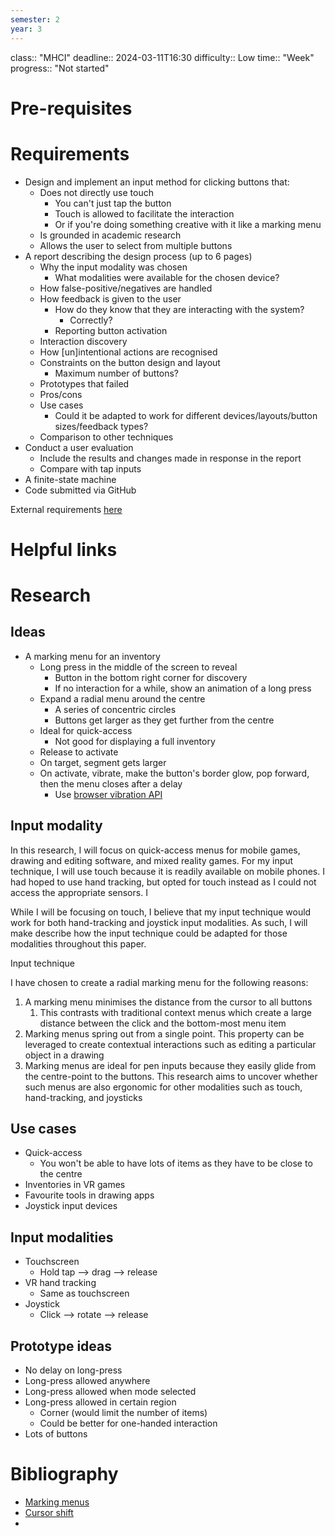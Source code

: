 ```yaml
---
semester: 2
year: 3
---
```

class:: "MHCI"
deadline:: 2024-03-11T16:30
difficulty:: Low
time:: "Week"
progress:: "Not started"

# Pre-requisites

# Requirements
- Design and implement an input method for clicking buttons that:
	- Does not directly use touch
		- You can't just tap the button
		- Touch is allowed to facilitate the interaction
		- Or if you're doing something creative with it like a marking menu
	- Is grounded in academic research
	- Allows the user to select from multiple buttons
- A report describing the design process (up to 6 pages)
	- Why the input modality was chosen
		- What modalities were available for the chosen device?
	- How false-positive/negatives are handled
	- How feedback is given to the user
		- How do they know that they are interacting with the system?
			- Correctly?
		- Reporting button activation
	- Interaction discovery
	- How \[un\]intentional actions are recognised
	- Constraints on the button design and layout
		- Maximum number of buttons?
	- Prototypes that failed
	- Pros/cons
	- Use cases
		- Could it be adapted to work for different devices/layouts/button sizes/feedback types?
	- Comparison to other techniques
- Conduct a user evaluation
	- Include the results and changes made in response in the report
	- Compare with tap inputs
- A finite-state machine
- Code submitted via GitHub

External requirements [here](https://moodle.gla.ac.uk/pluginfile.php/7898929/mod_resource/content/2/Coursework%20Handout.pdf)

# Helpful links

# Research
## Ideas
- A marking menu for an inventory
	- Long press in the middle of the screen to reveal
		- Button in the bottom right corner for discovery
		- If no interaction for a while, show an animation of a long press
	- Expand a radial menu around the centre
		- A series of concentric circles
		- Buttons get larger as they get further from the centre
	- Ideal for quick-access
		- Not good for displaying a full inventory
	- Release to activate
	- On target, segment gets larger
	- On activate, vibrate, make the button's border glow, pop forward, then the menu closes after a delay
		- Use [browser vibration API](https://developer.mozilla.org/en-US/docs/Web/API/Vibration_API)

## Input modality
In this research, I will focus on quick-access menus for mobile games, drawing and editing software, and mixed reality games. For my input technique, I will use touch because it is readily available on mobile phones. I had hoped to use hand tracking, but opted for touch instead as I could not access the appropriate sensors. I 

While I will be focusing on touch, I believe that my input technique would work for both hand-tracking and joystick input modalities. As such, I will make describe how the input technique could be adapted for those modalities throughout this paper.

Input technique

I have chosen to create a radial marking menu for the following reasons:
1. A marking menu minimises the distance from the cursor to all buttons
	1. This contrasts with traditional context menus which create a large distance between the click and the bottom-most menu item
2. Marking menus spring out from a single point. This property can be leveraged to create contextual interactions such as editing a particular object in a drawing
3. Marking menus are ideal for pen inputs because they easily glide from the centre-point to the buttons. This research aims to uncover whether such menus are also ergonomic for other modalities such as touch, hand-tracking, and joysticks

## Use cases
- Quick-access
	- You won't be able to have lots of items as they have to be close to the centre
- Inventories in VR games
- Favourite tools in drawing apps
- Joystick input devices

## Input modalities
- Touchscreen
	- Hold tap --> drag --> release
- VR hand tracking
	- Same as touchscreen
- Joystick
	- Click --> rotate --> release

## Prototype ideas
- No delay on long-press
- Long-press allowed anywhere
- Long-press allowed when mode selected
- Long-press allowed in certain region
	- Corner (would limit the number of items)
	- Could be better for one-handed interaction
- Lots of buttons

# Bibliography
- [Marking menus](https://dl.acm.org/doi/abs/10.1145/191666.191759)
- [Cursor shift](https://dl.acm.org/doi/abs/10.1145/1240624.1240727)
- 
